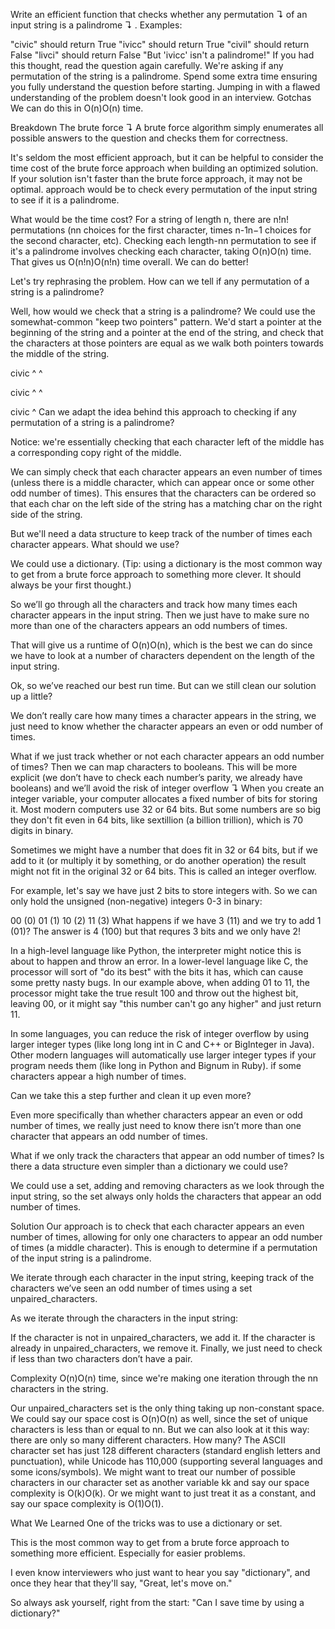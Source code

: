 Write an efficient function that checks whether any permutation ↴ of an input string is a palindrome ↴ . Examples:

"civic" should return True
"ivicc" should return True
"civil" should return False
"livci" should return False
"But 'ivicc' isn't a palindrome!"
If you had this thought, read the question again carefully. We're asking if any permutation of the string is a
palindrome. Spend some extra time ensuring you fully understand the question before starting. Jumping in with a flawed
understanding of the problem doesn't look good in an interview. Gotchas We can do this in O(n)O(n) time.

Breakdown The brute force ↴ A brute force algorithm simply enumerates all possible answers to the question and checks
them for correctness.

It's seldom the most efficient approach, but it can be helpful to consider the time cost of the brute force approach
when building an optimized solution. If your solution isn't faster than the brute force approach, it may not be optimal.
approach would be to check every permutation of the input string to see if it is a palindrome.

What would be the time cost? For a string of length n, there are n!n! permutations (nn choices for the first character,
times n-1n−1 choices for the second character, etc). Checking each length-nn permutation to see if it's a palindrome
involves checking each character, taking O(n)O(n) time. That gives us O(n!n)O(n!n) time overall. We can do better!

Let's try rephrasing the problem. How can we tell if any permutation of a string is a palindrome?

Well, how would we check that a string is a palindrome? We could use the somewhat-common "keep two pointers" pattern.
We'd start a pointer at the beginning of the string and a pointer at the end of the string, and check that the
characters at those pointers are equal as we walk both pointers towards the middle of the string.

civic ^ ^

civic ^ ^

civic ^ Can we adapt the idea behind this approach to checking if any permutation of a string is a palindrome?

Notice: we're essentially checking that each character left of the middle has a corresponding copy right of the middle.

We can simply check that each character appears an even number of times (unless there is a middle character, which can
appear once or some other odd number of times). This ensures that the characters can be ordered so that each char on the
left side of the string has a matching char on the right side of the string.

But we'll need a data structure to keep track of the number of times each character appears. What should we use?

We could use a dictionary. (Tip: using a dictionary is the most common way to get from a brute force approach to
something more clever. It should always be your first thought.)

So we’ll go through all the characters and track how many times each character appears in the input string. Then we just
have to make sure no more than one of the characters appears an odd numbers of times.

That will give us a runtime of O(n)O(n), which is the best we can do since we have to look at a number of characters
dependent on the length of the input string.

Ok, so we’ve reached our best run time. But can we still clean our solution up a little?

We don’t really care how many times a character appears in the string, we just need to know whether the character
appears an even or odd number of times.

What if we just track whether or not each character appears an odd number of times? Then we can map characters to
booleans. This will be more explicit (we don’t have to check each number’s parity, we already have booleans) and we’ll
avoid the risk of integer overflow ↴ When you create an integer variable, your computer allocates a fixed number of bits
for storing it. Most modern computers use 32 or 64 bits. But some numbers are so big they don't fit even in 64 bits,
like sextillion (a billion trillion), which is 70 digits in binary.

Sometimes we might have a number that does fit in 32 or 64 bits, but if we add to it (or multiply it by something, or do
another operation) the result might not fit in the original 32 or 64 bits. This is called an integer overflow.

For example, let's say we have just 2 bits to store integers with. So we can only hold the unsigned (non-negative)
integers 0-3 in binary:

00 (0)
01 (1)
10 (2)
11 (3)
What happens if we have 3 (11) and we try to add 1 (01)? The answer is 4 (100) but that requres 3 bits and we only have
2!

In a high-level language like Python, the interpreter might notice this is about to happen and throw an error. In a
lower-level language like C, the processor will sort of "do its best" with the bits it has, which can cause some pretty
nasty bugs. In our example above, when adding 01 to 11, the processor might take the true result 100 and throw out the
highest bit, leaving 00, or it might say "this number can't go any higher" and just return 11.

In some languages, you can reduce the risk of integer overflow by using larger integer types (like long long int in C
and C++ or BigInteger in Java). Other modern languages will automatically use larger integer types if your program needs
them (like long in Python and Bignum in Ruby). if some characters appear a high number of times.

Can we take this a step further and clean it up even more?

Even more specifically than whether characters appear an even or odd number of times, we really just need to know there
isn’t more than one character that appears an odd number of times.

What if we only track the characters that appear an odd number of times? Is there a data structure even simpler than a
dictionary we could use?

We could use a set, adding and removing characters as we look through the input string, so the set always only holds the
characters that appear an odd number of times.

Solution Our approach is to check that each character appears an even number of times, allowing for only one characters
to appear an odd number of times (a middle character). This is enough to determine if a permutation of the input string
is a palindrome.

We iterate through each character in the input string, keeping track of the characters we’ve seen an odd number of times
using a set unpaired_characters.

As we iterate through the characters in the input string:

If the character is not in unpaired_characters, we add it. If the character is already in unpaired_characters, we remove
it. Finally, we just need to check if less than two characters don’t have a pair.

Complexity O(n)O(n) time, since we're making one iteration through the nn characters in the string.

Our unpaired_characters set is the only thing taking up non-constant space. We could say our space cost is O(n)O(n) as
well, since the set of unique characters is less than or equal to nn. But we can also look at it this way: there are
only so many different characters. How many? The ASCII character set has just 128 different characters (standard english
letters and punctuation), while Unicode has 110,000 (supporting several languages and some icons/symbols). We might want
to treat our number of possible characters in our character set as another variable kk and say our space complexity is
O(k)O(k). Or we might want to just treat it as a constant, and say our space complexity is O(1)O(1).

What We Learned One of the tricks was to use a dictionary or set.

This is the most common way to get from a brute force approach to something more efficient. Especially for easier
problems.

I even know interviewers who just want to hear you say "dictionary", and once they hear that they'll say, "Great, let's
move on."

So always ask yourself, right from the start: "Can I save time by using a dictionary?"